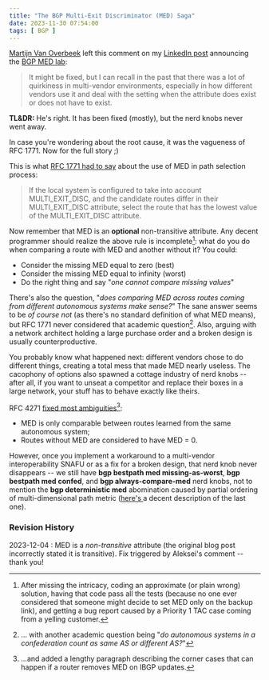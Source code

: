 ```yaml
---
title: "The BGP Multi-Exit Discriminator (MED) Saga"
date: 2023-11-30 07:54:00
tags: [ BGP ]
---
```


[Martijn Van Overbeek](https://www.linkedin.com/in/martijnvanoverbeek-ccie38666/) left this comment on my [LinkedIn post](https://www.linkedin.com/posts/ivanpepelnjak_bgp-labs-using-multi-exit-discriminator-activity-7130543496884555776-uqIQ) announcing the [BGP MED lab](/2023/11/bgp-labs-multi-exit-discriminator.html):

> It might be fixed, but I can recall in the past that there was a lot of quirkiness in multi-vendor environments, especially in how different vendors use it and deal with the setting when the attribute does exist or does not have to exist.

**TL&DR:** He's right. It has been fixed (mostly), but the nerd knobs never went away. 

In case you're wondering about the root cause, it was the vagueness of RFC 1771. Now for the full story ;)
<!--more-->
This is what [RFC 1771 had to say](https://datatracker.ietf.org/doc/html/rfc1771#section-9.1.2.1) about the use of MED in path selection process:

> If the local system is configured to take into account MULTI_EXIT_DISC, and the candidate routes differ in their
  MULTI_EXIT_DISC attribute, select the route that has the lowest value of the MULTI_EXIT_DISC attribute.

Now remember that MED is an **optional** non-transitive attribute. Any decent programmer should realize the above rule is incomplete[^AFB]: what do you do when comparing a route with MED and another without it? You could:

[^AFB]: After missing the intricacy, coding an approximate (or plain wrong) solution, having that code pass all the tests (because no one ever considered that someone might decide to set MED only on the backup link), and getting a bug report caused by a Priority 1 TAC case coming from a yelling customer.

* Consider the missing MED equal to zero (best)
* Consider the missing MED equal to infinity (worst)
* Do the right thing and say "_one cannot compare missing values_"

There's also the question, "_does comparing MED across routes coming from different autonomous systems make sense?_" The sane answer seems to be *of course not* (as there's no standard definition of what MED means), but RFC 1771 never considered that academic question[^CF]. Also, arguing with a network architect holding a large purchase order and a broken design is usually counterproductive.

[^CF]: ... with another academic question being "_do autonomous systems in a confederation count as same AS or different AS?_"

You probably know what happened next: different vendors chose to do different things, creating a total mess that made MED nearly useless. The cacophony of options also spawned a cottage industry of nerd knobs -- after all, if you want to unseat a competitor and replace their boxes in a large network, your stuff has to behave exactly like theirs.

RFC 4271 [fixed most ambiguities](https://datatracker.ietf.org/doc/html/rfc4271#section-9.1.2.2)[^LPX]:

[^LPX]: ...and added a lengthy paragraph describing the corner cases that can happen if a router removes MED on IBGP updates.

* MED is only comparable between routes learned from the same autonomous system;
* Routes without MED are considered to have MED = 0.

However, once you implement a workaround to a multi-vendor interoperability SNAFU or as a fix for a broken design, that nerd knob never disappears -- we still have **bgp bestpath med missing-as-worst**, **bgp bestpath med confed**, and **bgp always-compare-med** nerd knobs, not to mention the **bgp deterministic med** abomination caused by partial ordering of multi-dimensional path metric ([here's ](https://www.cisco.com/c/en/us/support/docs/ip/border-gateway-protocol-bgp/16046-bgp-med.html) a decent description of the last one).

### Revision History

2023-12-04
: MED is a _non-transitive_ attribute (the original blog post incorrectly stated it is transitive). Fix triggered by Aleksei's comment -- thank you!
